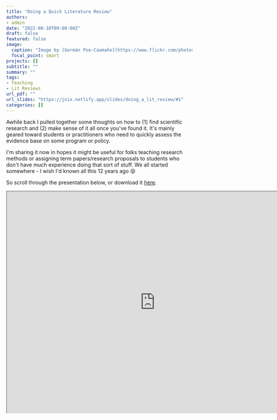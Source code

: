 ```yaml
---
title: "Doing a Quick Literature Review"
authors: 
- admin
date: "2022-08-10T09:00:00Z"
draft: false
featured: false
image:
  caption: "Image by [Germán Poo-Caamaño](https://www.flickr.com/photos/gpoo/) on [flickr](https://flic.kr/p/eHJWM3), [CC BY 2.0](https://creativecommons.org/licenses/by/2.0)"
  focal_point: smart
projects: []
subtitle: ""
summary: ""
tags:
- Teaching
- Lit Reviews
url_pdf: ""
url_slides: "https://jnix.netlify.app/slides/doing_a_lit_review/#1"
categories: []
---
```


Awhile back I pulled together some thoughts on how to (1) find scientific research and (2) make sense of it all once you've found it. It's mainly geared toward students or practitioners who need to quickly assess the evidence base on some program or policy. 

I'm sharing it now in hopes it might be useful for folks teaching research methods or assigning term papers/research proposals to students who don't have much experience doing that sort of stuff. We all started somewhere - I wish I'd known all this 12 years ago 😝 

So scroll through the presentation below, or download it [here](https://jnix.netlify.app/slides/doing_a_lit_review/#1). 


<iframe src="https://jnix.netlify.app/slides/doing_a_lit_review/#1" width="800" height="600" scrolling="no" />

